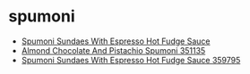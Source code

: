 # spumoni

 * [Spumoni Sundaes With Espresso Hot Fudge Sauce](../../index/s/spumoni-sundaes-with-espresso-hot-fudge-sauce-359795.json)
 * [Almond Chocolate And Pistachio Spumoni 351135](../../index/a/almond-chocolate-and-pistachio-spumoni-351135.json)
 * [Spumoni Sundaes With Espresso Hot Fudge Sauce 359795](../../index/s/spumoni-sundaes-with-espresso-hot-fudge-sauce-359795.json)
